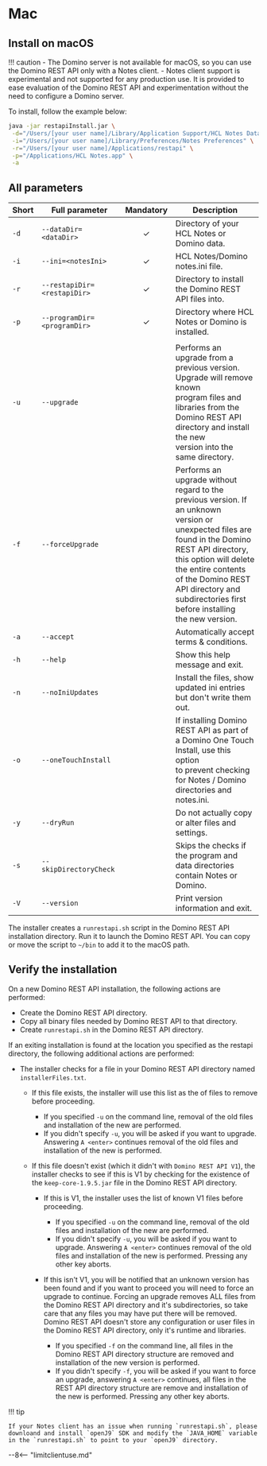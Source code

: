 # Mac

## Install on macOS

<!-- prettier-ignore -->
!!! caution
    - The Domino server is not available for macOS, so you can use the Domino REST API only with a Notes client.
    - Notes client support is experimental and not supported for any production use. It is provided to ease evaluation of the Domino REST API and experimentation without the need to configure a Domino server.

To install, follow the example below:

```bash
java -jar restapiInstall.jar \
 -d="/Users/[your user name]/Library/Application Support/HCL Notes Data" \
 -i="/Users/[your user name]/Library/Preferences/Notes Preferences" \
 -r="/Users/[your user name]/Applications/restapi" \
 -p="/Applications/HCL Notes.app" \
 -a
```

## All parameters

| Short | Full parameter              | Mandatory | Description                                                                                                                                                                                                                                                                                              |
| :---- | --------------------------- | :-------: | -------------------------------------------------------------------------------------------------------------------------------------------------------------------------------------------------------------------------------------------------------------------------------------------------------- |
| `-d`  | `--dataDir=<dataDir>`       |     ✓     | Directory of your HCL Notes or Domino data.                                                                                                                                                                                                                                                              |
| `-i`  | `--ini=<notesIni>`          |     ✓     | HCL Notes/Domino notes.ini file.                                                                                                                                                                                                                                                                         |
| `-r`  | `--restapiDir=<restapiDir>` |     ✓     | Directory to install the Domino REST API files into.                                                                                                                                                                                                                                                     |
| `-p`  | `--programDir=<programDir>` |     ✓     | Directory where HCL Notes or Domino is installed.                                                                                                                                                                                                                                                        |
|       |                             |           |                                                                                                                                                                                                                                                                                                          |
| `-u`  | `--upgrade`                 |           | Performs an upgrade from a previous version. Upgrade will remove known<br />program files and libraries from the Domino REST API directory and install the new<br />version into the same directory.                                                                                                     |
| `-f`  | `--forceUpgrade`            |           | Performs an upgrade without regard to the previous version. If an unknown<br />version or unexpected files are found in the Domino REST API directory, this option will delete<br />the entire contents of the Domino REST API directory and subdirectories first before installing<br/>the new version. |
| `-a`  | `--accept`                  |           | Automatically accept terms & conditions.                                                                                                                                                                                                                                                                 |
| `-h`  | `--help`                    |           | Show this help message and exit.                                                                                                                                                                                                                                                                         |
| `-n`  | `--noIniUpdates`            |           | Install the files, show updated ini entries but don't write them out.                                                                                                                                                                                                                                    |
| `-o`  | `--oneTouchInstall`         |           | If installing Domino REST API as part of a Domino One Touch Install, use this option<br />to prevent checking for Notes / Domino directories and notes.ini.                                                                                                                                              |
| `-y`  | `--dryRun`                  |           | Do not actually copy or alter files and settings.                                                                                                                                                                                                                                                        |
| `-s`  | `--skipDirectoryCheck`      |           | Skips the checks if the program and data directories<br />contain Notes or Domino.                                                                                                                                                                                                                       |
| `-V`  | `--version`                 |           | Print version information and exit.                                                                                                                                                                                                                                                                      |

The installer creates a `runrestapi.sh` script in the Domino REST API installation directory. Run it to launch the Domino REST API. You can copy or move the script to `~/bin` to add it to the macOS path.

## Verify the installation

On a new Domino REST API installation, the following actions are performed:

- Create the Domino REST API directory.
- Copy all binary files needed by Domino REST API to that directory.
- Create `runrestapi.sh` in the Domino REST API directory.

If an exiting installation is found at the location you specified as the restapi directory, the following additional actions are performed:

- The installer checks for a file in your Domino REST API directory named `installerFiles.txt`.

  - If this file exists, the installer will use this list as the of files to remove before proceeding.

    - If you specified `-u` on the command line, removal of the old files and installation of the new are performed.
    - If you didn't specify `-u`, you will be asked if you want to upgrade. Answering `A <enter>` continues removal of the old files and installation of the new is performed.

  - If this file doesn't exist (which it didn't with `Domino REST API V1`), the installer checks to see if this is V1 by checking for the existence of the `keep-core-1.9.5.jar` file in the Domino REST API directory.

    - If this is V1, the installer uses the list of known V1 files before proceeding.

      - If you specified `-u` on the command line, removal of the old files and installation of the new are performed.
      - If you didn't specify `-u`, you will be asked if you want to upgrade. Answering `A <enter>` continues removal of the old files and installation of the new is performed. Pressing any other key aborts.

    - If this isn't V1, you will be notified that an unknown version has been found and if you want to proceed you will need to force an upgrade to continue. Forcing an upgrade removes ALL files from the Domino REST API directory and it's subdirectories, so take care that any files you may have put there will be removed. Domino REST API doesn't store any configuration or user files in the Domino REST API directory, only it's runtime and libraries.

      - If you specified `-f` on the command line, all files in the Domino REST API directory structure are removed and installation of the new version is performed.
      - If you didn't specify `-f`, you will be asked if you want to force an upgrade, answering `A <enter>` continues, all files in the REST API directory structure are remove and installation of the new is performed. Pressing any other key aborts.

<!-- prettier-ignore -->
!!! tip

    If your Notes client has an issue when running `runrestapi.sh`, please downloand and install `openJ9` SDK and modify the `JAVA_HOME` variable in the `runrestapi.sh` to point to your `openJ9` directory.

--8<-- "limitclientuse.md"
